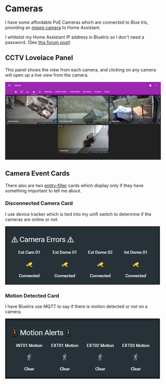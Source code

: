 # Cameras
I have some affordable PoE Cameras which are connected to Blue Iris, providing
an [mjpeg camera](https://www.home-assistant.io/components/camera.mjpeg/) to Home Assistant.

I whitelist my Home Assistant IP address in BlueIris so I don't need a password.
(See [this forum post](https://community.home-assistant.io/t/blue-iris-integration-tutorial/71863/9?u=nwesterhausen))

## CCTV Lovelace Panel
This panel shows the view from each camera, and clicking on any camera will open
up a live view from the camera.

![cctv panel](images/cctv-panel.png)

## Camera Event Cards
There also are two [entity-filter]() cards which display only if they have something
important to tell me about.

### Disconnected Camera Card
I use device tracker which is tied into my unifi switch to determine if the cameras
are online or not. 

![camera disconnected panel](images/cctv-disconnected.png)

### Motion Detected Card
I have BlueIris use MQTT to say if there is motion detected or not on a camera.

![camera motion detected card](images/cctv-motion.png)
